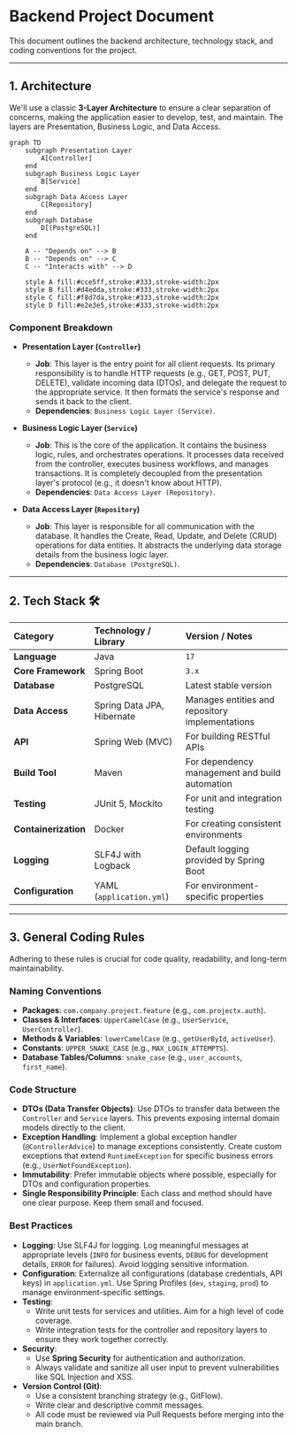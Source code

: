 # Backend Project Document

This document outlines the backend architecture, technology stack, and coding conventions for the project.

---

## 1. Architecture

We'll use a classic **3-Layer Architecture** to ensure a clear separation of concerns, making the application easier to develop, test, and maintain. The layers are Presentation, Business Logic, and Data Access.

```mermaid
graph TD
    subgraph Presentation Layer
        A[Controller]
    end
    subgraph Business Logic Layer
        B[Service]
    end
    subgraph Data Access Layer
        C[Repository]
    end
    subgraph Database
        D[(PostgreSQL)]
    end

    A -- "Depends on" --> B
    B -- "Depends on" --> C
    C -- "Interacts with" --> D

    style A fill:#cce5ff,stroke:#333,stroke-width:2px
    style B fill:#d4edda,stroke:#333,stroke-width:2px
    style C fill:#f8d7da,stroke:#333,stroke-width:2px
    style D fill:#e2e3e5,stroke:#333,stroke-width:2px
```

### Component Breakdown

- **Presentation Layer (`Controller`)**

  - **Job**: This layer is the entry point for all client requests. Its primary responsibility is to handle HTTP requests (e.g., GET, POST, PUT, DELETE), validate incoming data (DTOs), and delegate the request to the appropriate service. It then formats the service's response and sends it back to the client.
  - **Dependencies**: `Business Logic Layer (Service)`.

- **Business Logic Layer (`Service`)**

  - **Job**: This is the core of the application. It contains the business logic, rules, and orchestrates operations. It processes data received from the controller, executes business workflows, and manages transactions. It is completely decoupled from the presentation layer's protocol (e.g., it doesn't know about HTTP).
  - **Dependencies**: `Data Access Layer (Repository)`.

- **Data Access Layer (`Repository`)**

  - **Job**: This layer is responsible for all communication with the database. It handles the Create, Read, Update, and Delete (CRUD) operations for data entities. It abstracts the underlying data storage details from the business logic layer.
  - **Dependencies**: `Database (PostgreSQL)`.

---

## 2\. Tech Stack 🛠️

| Category             | Technology / Library       | Version / Notes                                 |
| :------------------- | :------------------------- | :---------------------------------------------- |
| **Language**         | Java                       | `17`                                            |
| **Core Framework**   | Spring Boot                | `3.x`                                           |
| **Database**         | PostgreSQL                 | Latest stable version                           |
| **Data Access**      | Spring Data JPA, Hibernate | Manages entities and repository implementations |
| **API**              | Spring Web (MVC)           | For building RESTful APIs                       |
| **Build Tool**       | Maven                      | For dependency management and build automation  |
| **Testing**          | JUnit 5, Mockito           | For unit and integration testing                |
| **Containerization** | Docker                     | For creating consistent environments            |
| **Logging**          | SLF4J with Logback         | Default logging provided by Spring Boot         |
| **Configuration**    | YAML (`application.yml`)   | For environment-specific properties             |

---

## 3\. General Coding Rules

Adhering to these rules is crucial for code quality, readability, and long-term maintainability.

### Naming Conventions

- **Packages**: `com.company.project.feature` (e.g., `com.projectx.auth`).
- **Classes & Interfaces**: `UpperCamelCase` (e.g., `UserService`, `UserController`).
- **Methods & Variables**: `lowerCamelCase` (e.g., `getUserById`, `activeUser`).
- **Constants**: `UPPER_SNAKE_CASE` (e.g., `MAX_LOGIN_ATTEMPTS`).
- **Database Tables/Columns**: `snake_case` (e.g., `user_accounts`, `first_name`).

### Code Structure

- **DTOs (Data Transfer Objects)**: Use DTOs to transfer data between the `Controller` and `Service` layers. This prevents exposing internal domain models directly to the client.
- **Exception Handling**: Implement a global exception handler (`@ControllerAdvice`) to manage exceptions consistently. Create custom exceptions that extend `RuntimeException` for specific business errors (e.g., `UserNotFoundException`).
- **Immutability**: Prefer immutable objects where possible, especially for DTOs and configuration properties.
- **Single Responsibility Principle**: Each class and method should have one clear purpose. Keep them small and focused.

### Best Practices

- **Logging**: Use SLF4J for logging. Log meaningful messages at appropriate levels (`INFO` for business events, `DEBUG` for development details, `ERROR` for failures). Avoid logging sensitive information.
- **Configuration**: Externalize all configurations (database credentials, API keys) in `application.yml`. Use Spring Profiles (`dev`, `staging`, `prod`) to manage environment-specific settings.
- **Testing**:
  - Write unit tests for services and utilities. Aim for a high level of code coverage.
  - Write integration tests for the controller and repository layers to ensure they work together correctly.
- **Security**:
  - Use **Spring Security** for authentication and authorization.
  - Always validate and sanitize all user input to prevent vulnerabilities like SQL Injection and XSS.
- **Version Control (Git)**:
  - Use a consistent branching strategy (e.g., GitFlow).
  - Write clear and descriptive commit messages.
  - All code must be reviewed via Pull Requests before merging into the main branch.
